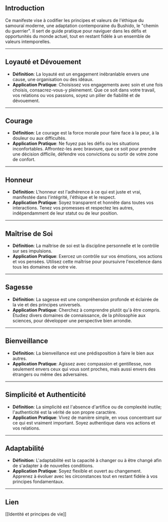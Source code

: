 ## Introduction

Ce manifeste vise à codifier les principes et valeurs de l'éthique du samouraï moderne, une adaptation contemporaine du Bushido, le "chemin du guerrier". Il sert de guide pratique pour naviguer dans les défis et opportunités du monde actuel, tout en restant fidèle à un ensemble de valeurs intemporelles.

---

## Loyauté et Dévouement

- **Définition**: La loyauté est un engagement inébranlable envers une cause, une organisation ou des idéaux.
- **Application Pratique**: Choisissez vos engagements avec soin et une fois choisis, consacrez-vous-y pleinement. Que ce soit dans votre travail, vos relations ou vos passions, soyez un pilier de fiabilité et de dévouement.

---

## Courage

- **Définition**: Le courage est la force morale pour faire face à la peur, à la douleur ou aux difficultés.
- **Application Pratique**: Ne fuyez pas les défis ou les situations inconfortables. Affrontez-les avec bravoure, que ce soit pour prendre une décision difficile, défendre vos convictions ou sortir de votre zone de confort.

---

## Honneur

- **Définition**: L'honneur est l'adhérence à ce qui est juste et vrai, manifestée dans l'intégrité, l'éthique et le respect.
- **Application Pratique**: Soyez transparent et honnête dans toutes vos interactions. Tenez vos promesses et respectez les autres, indépendamment de leur statut ou de leur position.

---

## Maîtrise de Soi

- **Définition**: La maîtrise de soi est la discipline personnelle et le contrôle sur ses impulsions.
- **Application Pratique**: Exercez un contrôle sur vos émotions, vos actions et vos pensées. Utilisez cette maîtrise pour poursuivre l'excellence dans tous les domaines de votre vie.

---

## Sagesse

- **Définition**: La sagesse est une compréhension profonde et éclairée de la vie et des principes universels.
- **Application Pratique**: Cherchez à comprendre plutôt qu'à être compris. Étudiez divers domaines de connaissance, de la philosophie aux sciences, pour développer une perspective bien arrondie.

---

## Bienveillance

- **Définition**: La bienveillance est une prédisposition à faire le bien aux autres.
- **Application Pratique**: Agissez avec compassion et gentillesse, non seulement envers ceux qui vous sont proches, mais aussi envers des étrangers ou même des adversaires.

---

## Simplicité et Authenticité

- **Définition**: La simplicité est l'absence d'artifice ou de complexité inutile; l'authenticité est la vérité de son propre caractère.
- **Application Pratique**: Vivez de manière simple, en vous concentrant sur ce qui est vraiment important. Soyez authentique dans vos actions et vos relations.

---

## Adaptabilité

- **Définition**: L'adaptabilité est la capacité à changer ou à être changé afin de s'adapter à de nouvelles conditions.
- **Application Pratique**: Soyez flexible et ouvert au changement. Apprenez à évoluer avec les circonstances tout en restant fidèle à vos principes fondamentaux.

---

## Lien

[[Identité et principes de vie]]